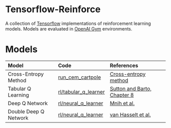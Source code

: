 # Tensorflow-Reinforce
A collection of [Tensorflow](https://www.tensorflow.org) implementations of reinforcement learning models. Models are evaluated in [OpenAI Gym](https://gym.openai.com) environments.

Models
======
| Model          | Code           | References  |
|:-------------  |:-------------- |:------------|
| Cross-Entropy Method | [run_cem_cartpole](https://github.com/yukezhu/tensorflow-reinforce/blob/master/run_cem_cartpole.py) | [Cross-entropy method](https://en.wikipedia.org/wiki/Cross-entropy_method) |
| Tabular Q Learning | [rl/tabular_q_learner](https://github.com/yukezhu/tensorflow-reinforce/blob/master/rl/tabular_q_learner.py) | [Sutton and Barto, Chapter 8](http://people.inf.elte.hu/lorincz/Files/RL_2006/SuttonBook.pdf) |
| Deep Q Network | [rl/neural_q_learner](https://github.com/yukezhu/tensorflow-reinforce/blob/master/rl/neural_q_learner.py) | [Mnih et al.](http://www.nature.com/nature/journal/v518/n7540/full/nature14236.html) |
| Double Deep Q Network | [rl/neural_q_learner](https://github.com/yukezhu/tensorflow-reinforce/blob/master/rl/neural_q_learner.py) | [van Hasselt et al.](http://arxiv.org/abs/1509.06461) |

